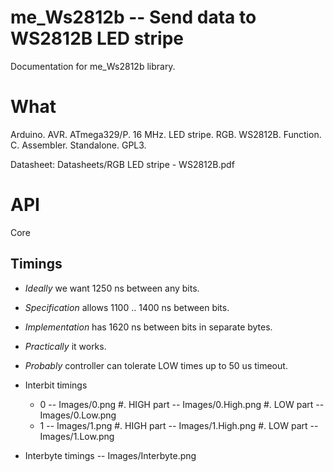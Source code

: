 # me_Ws2812b -- Send data to WS2812B LED stripe

Documentation for me_Ws2812b library.

# What

Arduino. AVR. ATmega329/P. 16 MHz. LED stripe. RGB. WS2812B. Function.
C. Assembler. Standalone. GPL3.

Datasheet: Datasheets/RGB LED stripe - WS2812B.pdf

# API

Core


## Timings

* _Ideally_ we want 1250 ns between any bits.
* _Specification_ allows 1100 .. 1400 ns between bits.
* _Implementation_ has 1620 ns between bits in separate bytes.
* _Practically_ it works.
* _Probably_ controller can tolerate LOW times up to 50 us timeout.

* Interbit timings
  * 0 -- Images/0.png
    #. HIGH part -- Images/0.High.png
    #. LOW part -- Images/0.Low.png
  * 1 -- Images/1.png
    #. HIGH part -- Images/1.High.png
    #. LOW part -- Images/1.Low.png
* Interbyte timings -- Images/Interbyte.png


